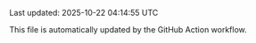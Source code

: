 Last updated: 2025-10-22 04:14:55 UTC

This file is automatically updated by the GitHub Action workflow.

